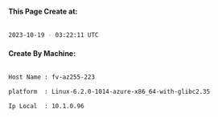 
   
#### This Page Create at:

```bash

2023-10-19 - 03:22:11 UTC

```

#### Create By Machine:

```bash

Host Name : fv-az255-223

platform  : Linux-6.2.0-1014-azure-x86_64-with-glibc2.35

Ip Local  : 10.1.0.96

```

